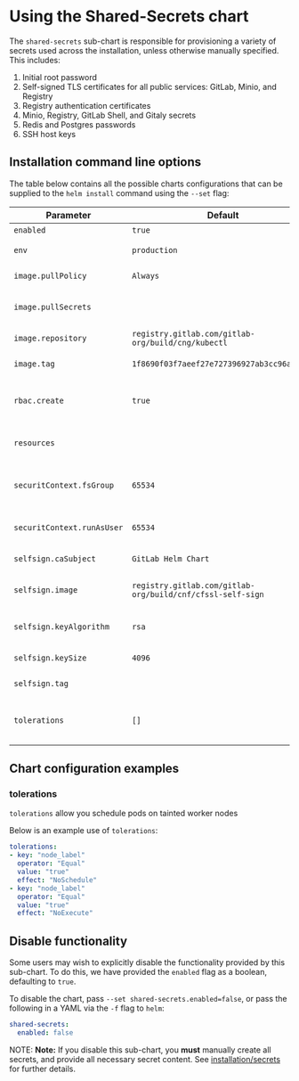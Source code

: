 # Using the Shared-Secrets chart

The `shared-secrets` sub-chart is responsible for provisioning a variety of secrets
used across the installation, unless otherwise manually specified. This includes:

1. Initial root password
1. Self-signed TLS certificates for all public services: GitLab, Minio, and Registry
1. Registry authentication certificates
1. Minio, Registry, GitLab Shell, and Gitaly secrets
1. Redis and Postgres passwords
1. SSH host keys

## Installation command line options

The table below contains all the possible charts configurations that can be supplied
to the `helm install` command using the `--set` flag:

| Parameter                  | Default             | Description                         |
| -------------------------- | ------------------- | ----------------------------------- |
| `enabled`                  | `true`              | [See Below](#disable-functionality) |
| `env`                      | `production`        | Rails environment                   |
| `image.pullPolicy`         | `Always`            | Gitaly image pull policy            |
| `image.pullSecrets`        |                     | Secrets for the image repository    |
| `image.repository`         | `registry.gitlab.com/gitlab-org/build/cng/kubectl` | Gitaly image repository |
| `image.tag`                | `1f8690f03f7aeef27e727396927ab3cc96ac89e7` | Gitaly image tag |
| `rbac.create`              | `true`              | Create RBAC roles and bindings      |
| `resources`                |                     | resource requests, limits           |
| `securitContext.fsGroup`   | `65534`             | User ID to mount filesystems as     |
| `securitContext.runAsUser` | `65534`             | User ID to run the container as     |
| `selfsign.caSubject`       | `GitLab Helm Chart` | selfsign CA Subject                 |
| `selfsign.image`           | `registry.gitlab.com/gitlab-org/build/cnf/cfssl-self-sign` | selfsign image repository |
| `selfsign.keyAlgorithm`    | `rsa`               | selfsign cert key algorithm         |
| `selfsign.keySize`         | `4096`              | selfsign cert key size              |
| `selfsign.tag`             |                     | selfsign image tag                  |
| `tolerations`              | `[]`                | Toleration labels for pod assignment|

## Chart configuration examples

### tolerations

`tolerations` allow you schedule pods on tainted worker nodes

Below is an example use of `tolerations`:

```yaml
tolerations:
- key: "node_label"
  operator: "Equal"
  value: "true"
  effect: "NoSchedule"
- key: "node_label"
  operator: "Equal"
  value: "true"
  effect: "NoExecute"
```

## Disable functionality

Some users may wish to explicitly disable the functionality provided by this sub-chart.
To do this, we have provided the `enabled` flag as a boolean, defaulting to `true`.

To disable the chart, pass `--set shared-secrets.enabled=false`, or pass the following
in a YAML via the `-f` flag to `helm`:

```yaml
shared-secrets:
  enabled: false
```

NOTE: **Note:** If you disable this sub-chart, you **must** manually create all secrets,
  and provide all necessary secret content. See [installation/secrets](../../installation/secrets.md#manual-secret-creation-optional)
  for further details.

